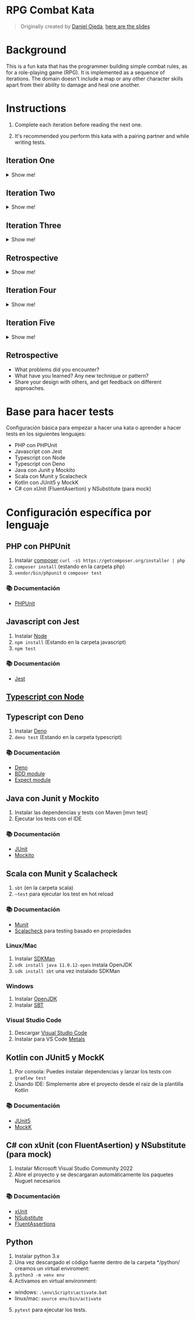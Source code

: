 # RPG Combat Kata

> Originally created by [Daniel Ojeda](https://twitter.com/danielojed4), [here are the slides](http://www.slideshare.net/DanielOjedaLoisel/rpg-combat-kata)

# Background

This is a fun kata that has the programmer building simple combat rules, as for a role-playing game (RPG). It is implemented as a sequence of iterations. The domain doesn't include a map or any other character skills apart from their ability to damage and heal one another.

# Instructions

1. Complete each iteration before reading the next one.

1. It's recommended you perform this kata with a pairing partner and while writing tests.

## Iteration One

<details>
  <summary>Show me!</summary>

  1. All Characters, when created, have:

    - Health, starting at 1000
    - Level, starting at 1
    - May be Alive or Dead, starting Alive (Alive may be a true/false)

  1. Characters can Deal Damage to Characters.

    - Damage is subtracted from Health
    - When damage received exceeds current Health, Health becomes 0 and the character dies

  1. A Character can Heal a Character.
    - Dead characters cannot be healed
    - Healing cannot raise health above 1000
</details>

## Iteration Two

<details>
  <summary>Show me!</summary>
  
  1. A Character cannot Deal Damage to itself.

  1. A Character can only Heal itself.

  1. When dealing damage:
    - If the target is 5 or more Levels above the attacker, Damage is reduced by 50%
    - If the target is 5 or more Levels below the attacker, Damage is increased by 50%
</details>

## Iteration Three

<details>
  <summary>Show me!</summary>
  
  1. Characters have an attack Max Range.

  1. _Melee_ fighters have a range of 2 meters.

  1. _Ranged_ fighters have a range of 20 meters.

  1. Characters must be in range to deal damage to a target.
</details>

## Retrospective

<details>
  <summary>Show me!</summary>

  - Are you keeping up with the requirements? Has any iteration been a big challenge?
  - Do you feel good about your design? Is it scalable and easily adapted to new requirements?
  - Is everything tested? Are you confident in your code?
</details>

## Iteration Four

<details>
  <summary>Show me!</summary>

  1. Characters may belong to one or more Factions.

    - Newly created Characters belong to no Faction.

  1. A Character may Join or Leave one or more Factions.

  1. Players belonging to the same Faction are considered Allies.

  1. Allies cannot Deal Damage to one another.

  1. Allies can Heal one another.
</details>

## Iteration Five

<details>
  <summary>Show me!</summary>

  1. Characters can damage non-character _things_ (props).
    - Anything that has Health may be a target
    - These things cannot be Healed and they do not Deal Damage
    - These things do not belong to Factions; they are neutral
    - When reduced to 0 Health, things are _Destroyed_
    - As an example, you may create a Tree with 2000 Health
</details>

## Retrospective

- What problems did you encounter?
- What have you learned? Any new technique or pattern?
- Share your design with others, and get feedback on different approaches.

# Base para hacer tests

Configuración básica para empezar a hacer una kata o aprender a hacer tests en los siguientes lenguajes:

- PHP con PHPUnit
- Javascript con Jest
- Typescript con Node
- Typescript con Deno
- Java con Junit y Mockito
- Scala con Munit y Scalacheck
- Kotlin con JUnit5 y MockK
- C# con xUnit (FluentAsertion) y NSubstitute (para mock)

# Configuración específica por lenguaje

## PHP con PHPUnit

1. Instalar [composer](https://getcomposer.org/) `curl -sS https://getcomposer.org/installer | php`
2. `composer install` (estando en la carpeta php)
3. `vendor/bin/phpunit` o `composer test`

### 📚 Documentación

- [PHPUnit](https://phpunit.readthedocs.io/)

## Javascript con Jest

1. Instalar [Node](http://nodejs.org/)
2. `npm install` (Estando en la carpeta javascript)
3. `npm test`

### 📚 Documentación

- [Jest](https://jestjs.io)

## [Typescript con Node](/typescript/README.md)

## Typescript con Deno

1. Instalar [Deno](https://deno.land/#installation)
2. `deno test` (Estando en la carpeta typescript)

### 📚 Documentación

- [Deno](https://deno.land/manual)
- [BDD module](https://deno.land/manual/testing/behavior_driven_development)
- [Expect module](https://deno.land/x/expect)

## Java con Junit y Mockito

1. Instalar las dependencias y tests con Maven [mvn test]
2. Ejecutar los tests con el IDE

### 📚 Documentación

- [JUnit](https://github.com/junit-team/junit/wiki)
- [Mockito](http://site.mockito.org/mockito/docs/current/org/mockito/Mockito.html)

## Scala con Munit y Scalacheck

1. `sbt` (en la carpeta scala)
2. `~test` para ejecutar los test en hot reload

### 📚 Documentación

- [Munit](https://scalameta.org/munit/docs/tests.html)
- [Scalacheck](https://github.com/typelevel/scalacheck/blob/main/doc/UserGuide.md) para testing basado en propiedades

### Linux/Mac

1. Instalar [SDKMan](https://sdkman.io/)
2. `sdk install java 11.0.12-open` instala OpenJDK
3. `sdk install sbt` una vez instalado SDKMan

### Windows

1. Instalar [OpenJDK](https://docs.microsoft.com/es-es/java/openjdk/download#openjdk-110141-lts--see-previous-releases)
2. Instalar [SBT](https://www.scala-sbt.org/download.html)

### Visual Studio Code

1. Descargar [Visual Studio Code](https://code.visualstudio.com/)
2. Instalar para VS Code [Metals](https://scalameta.org/metals/docs/editors/vscode)

## Kotlin con JUnit5 y MockK

1. Por consola: Puedes instalar dependencias y lanzar los tests con `gradlew test`
2. Usando IDE: Simplemente abre el proyecto desde el raiz de la plantilla Kotlin

### 📚 Documentación

- [JUnit5](https://junit.org/junit5/)
- [MockK](https://mockk.io/)

## C# con xUnit (con FluentAsertion) y NSubstitute (para mock)

1. Instalar Microsoft Visual Studio Community 2022
2. Abre el proyecto y se descargaran automáticamente los paquetes Nuguet necesarios

### 📚 Documentación

- [xUnit](https://xunit.net/)
- [NSubstitute](https://nsubstitute.github.io/help.html)
- [FluentAssertions](https://fluentassertions.com/introduction)

## Python

1. Instalar python 3.x
2. Una vez descargado el código fuente dentro de la carpeta \*/python/ creamos un virtual enviroment:
3. `python3 -m venv env`
4. Activamos en virtual environment:

- windows: `.\env\Scripts\activate.bat`
- linux/mac: `source env/bin/activate`

5. `pytest` para ejecutar los tests.

